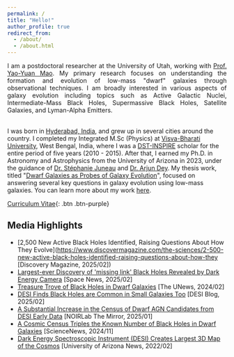 ```yaml
---
permalink: /
title: "Hello!"
author_profile: true
redirect_from: 
  - /about/
  - /about.html
---
```

<p style='text-align: justify;'>
I am a postdoctoral researcher at the University of Utah, working with <a href="https://yymao.github.io/">Prof. Yao-Yuan Mao</a>. My primary research focuses on understanding the formation and evolution of low-mass "dwarf" galaxies through observational techniques. I am broadly interested in various aspects of galaxy evolution including topics such as Active Galactic Nuclei, Intermediate-Mass Black Holes, Supermassive Black Holes, Satellite Galaxies, and Lyman-Alpha Emitters. <br/><br/>

I was born in <a href="https://en.wikipedia.org/wiki/Hyderabad">Hyderabad, India</a>, and grew up in several cities around the country. I completed my Integrated M.Sc (Physics) at <a href="https://www.visvabharati.ac.in/index.html">Visva-Bharati University</a>, West Bengal, India, where I was a <a href="https://online-inspire.gov.in/">DST-INSPIRE</a> scholar for the entire period of five years (2010 - 2015). After that, I earned my Ph.D. in Astronomy and Astrophysics from the University of Arizona in 2023, under the guidance of <a href="https://stephjuneau.github.io/">Dr. Stéphanie Juneau</a> and <a href="https://arjundeyastro.wordpress.com/">Dr. Arjun Dey</a>. My thesis work, titled "<a href="https://repository.arizona.edu/handle/10150/669820">Dwarf Galaxies as Probes of Galaxy Evolution</a>", focused on answering several key questions in galaxy evolution using low-mass galaxies. You can learn more about my work <a href="http://ragadeepika-pucha.github.io/research/">here</a>.

</p>

[Curriculum Vitae](http://ragadeepika-pucha.github.io/files/Pucha_CV.pdf){: .btn .btn-purple}

## Media Highlights 

* [2,500 New Active Black Holes Identified, Raising Questions About How They Evolve](https://www.discovermagazine.com/the-sciences/2-500-new-active-black-holes-identified-raising-questions-about-how-they [Discovery Magazine, 2025/02])
* [Largest-ever Discovery of 'missing link' Black Holes Revealed by Dark Energy Camera](https://www.space.com/desi-missing-link-intermediate-mass-black-hole) [Space News, 2025/02]
* [Treasure Trove of Black Holes in Dwarf Galaxies](https://attheu.utah.edu/facultystaff/treasure-trove-of-black-holes-in-dwarf-galaxies/) [The UNews, 2024/02]
* [DESI Finds Black Holes are Common in Small Galaxies Too](https://www.desi.lbl.gov/2025/02/08/desi-finds-black-holes-are-common-in-small-galaxies-too/) [DESI Blog, 2025/02]
* [A Substantial Increase in the Census of Dwarf AGN Candidates from DESI Early Data](https://ui.adsabs.harvard.edu/abs/2025Mirro...8...10P/abstract) [NOIRLab The Mirror, 2025/01]
* [A Cosmic Census Triples the Known Number of Black Holes in Dwarf Galaxies](https://www.sciencenews.org/article/census-black-holes-dwarf-galaxies) [ScienceNews, 2024/11]
* [Dark Energy Spectroscopic Instrument (DESI) Creates Largest 3D Map of the Cosmos](https://news.arizona.edu/news/dark-energy-spectroscopic-instrument-creates-largest-3d-map-cosmos) [University of Arizona News, 2022/02]
